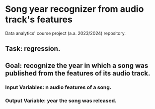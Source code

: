 # Song year recognizer from audio track's features
Data analytics' course project (a.a. 2023/2024) repository. 
## Task: regression. 
## Goal: recognize the year in which a song was published from the features of its audio track. 

### Input Variables: n audio features of a song. 

### Output Variable: year the song was released.
